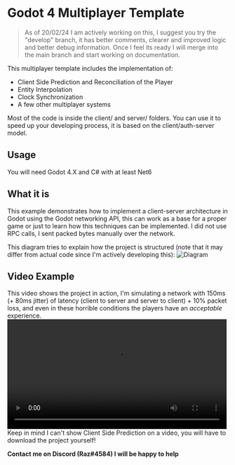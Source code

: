 # Godot 4 Multiplayer Template

> As of 20/02/24 I am actively working on this, I suggest you try the "develop" branch, it has better comments, clearer and improved logic and better debug information. Once I feel its ready I will merge into the main branch and start working on documentation.

This multiplayer template includes the implementation of:

- Client Side Prediction and Reconciliation of the Player
- Entity Interpolation
- Clock Synchronization
- A few other multiplayer systems

Most of the code is inside the client/ and server/ folders.
You can use it to speed up your developing process, it is based on the client/auth-server model.

## Usage
You will need Godot 4.X and C# with at least Net6

## What it is
This example demonstrates how to implement a client-server architecture in Godot using the Godot networking API, this can work as a base for a proper game or just to learn how this techniques can be implemented. I did not use RPC calls, I sent packed bytes manually over the network.

This diagram tries to explain how the project is structured (note that it may differ from actual code since I'm actively developing this):
![Diagram](https://github.com/grazianobolla/godot4-multiplayer-template/assets/35064738/fe528305-a02b-4204-b0d9-7380397190b9)

## Video Example
This video shows the project in action, I'm simulating a network with 150ms (+ 80ms jitter) of latency (client to server and server to client) + 10% packet loss, and even in these horrible conditions the players have an _acceptable_ experience.
<video src="https://github.com/grazianobolla/godot4-multiplayer-template/assets/35064738/83292302-7101-4722-bdd6-0915fbb6858b" width="500px"></video>
Keep in mind I can't show Client Side Prediction on a video, you will have to download the project yourself!

**Contact me on Discord (Raz#4584) I will be happy to help**

